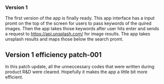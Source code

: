 ### Version 1
The first version of the app is finally ready. This app interface has a input promt on the top of the screen for users to pass keywords of the quired images. Then the app takes those keywords after user hits enter and sends a request to https://api.unsplash.com/ for image results. The app takes unsplash results and maps those below the search promt.
## Version 1 efficiency patch-001
In this patch update, all the unneccessary codes that were written during product R&D were cleared. Hopefully it makes the app a little bit more efficient.